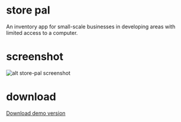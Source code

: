 # store pal
An inventory app for small-scale businesses in developing areas with limited access to a computer.

# screenshot
![alt store-pal screenshot](http://drive.google.com/uc?export=view&id=16q2xJysUnVPQT2HvmKJ6G-lEZ2jIpSLv)

# download
[Download demo version](https://drive.google.com/open?id=1d66lcSUqo_gddjlmmXoLs9BthCnthcKm)
